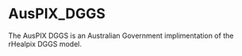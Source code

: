 # AusPIX_DGGS
The AusPIX DGGS is an Australian Government implimentation of the rHealpix DGGS model.


